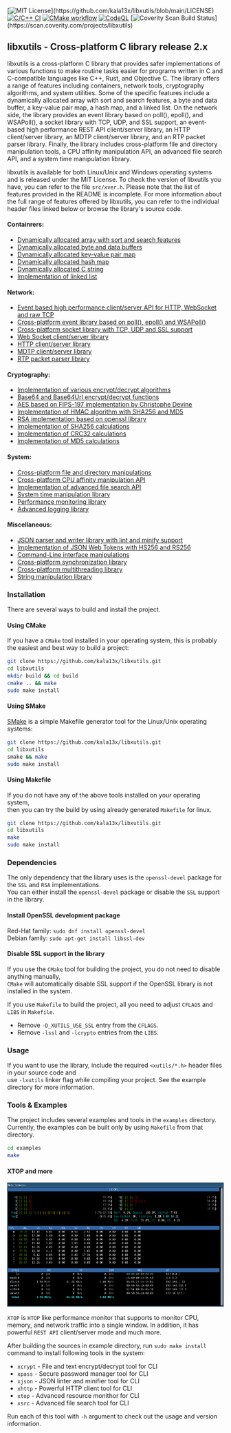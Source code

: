 [![MIT License](https://img.shields.io/badge/License-MIT-brightgreen.svg?)](https://github.com/kala13x/libxutils/blob/main/LICENSE)
[![C/C++ CI](https://github.com/kala13x/libxutils/actions/workflows/make.yml/badge.svg)](https://github.com/kala13x/libxutils/actions/workflows/make.yml)
[![CMake workflow](https://github.com/kala13x/libxutils/actions/workflows/cmake.yml/badge.svg)](https://github.com/kala13x/libxutils/actions)
[![CodeQL](https://github.com/kala13x/libxutils/actions/workflows/codeql.yml/badge.svg)](https://github.com/kala13x/libxutils/actions/workflows/codeql.yml)
[![Coverity Scan Build Status](https://scan.coverity.com/projects/25173/badge.svg?)](https://scan.coverity.com/projects/libxutils)

## libxutils - Cross-platform C library release 2.x

libxutils is a cross-platform C library that provides safer implementations of various functions to make routine tasks easier for programs written in C and C-compatible languages like C++, Rust, and Objective C. The library offers a range of features including containers, network tools, cryptography algorithms, and system utilities. Some of the specific features include a dynamically allocated array with sort and search features, a byte and data buffer, a key-value pair map, a hash map, and a linked list. On the network side, the library provides an event library based on poll(), epoll(), and WSAPoll(), a socket library with TCP, UDP, and SSL support, an event-based high performance REST API client/server library, an HTTP client/server library, an MDTP client/server library, and an RTP packet parser library. Finally, the library includes cross-platform file and directory manipulation tools, a CPU affinity manipulation API, an advanced file search API, and a system time manipulation library.

libxutils is available for both Linux/Unix and Windows operating systems and is released under the MIT License. To check the version of libxutils you have, you can refer to the file `src/xver.h`. Please note that the list of features provided in the README is incomplete. For more information about the full range of features offered by libxutils, you can refer to the individual header files linked below or browse the library's source code.

#### Containrers:
- [Dynamically allocated array with sort and search features](https://github.com/kala13x/libxutils/blob/main/src/data/array.h)
- [Dynamically allocated byte and data buffers](https://github.com/kala13x/libxutils/blob/main/src/data/xbuf.h)
- [Dynamically allocated key-value pair map](https://github.com/kala13x/libxutils/blob/main/src/data/map.h)
- [Dynamically allocated hash map](https://github.com/kala13x/libxutils/blob/main/src/data/hash.h)
- [Dynamically allocated C string](https://github.com/kala13x/libxutils/blob/main/src/data/xstr.h)
- [Implementation of linked list](https://github.com/kala13x/libxutils/blob/main/src/data/list.h)

#### Network:
- [Event based high performance client/server API for HTTP, WebSocket and raw TCP](https://github.com/kala13x/libxutils/blob/main/src/net/api.h)
- [Cross-platform event library based on poll(), epoll() and WSAPoll()](https://github.com/kala13x/libxutils/blob/main/src/net/event.h)
- [Cross-platform socket library with TCP, UDP and SSL support](https://github.com/kala13x/libxutils/blob/main/src/net/sock.h)
- [Web Socket client/server library](https://github.com/kala13x/libxutils/blob/main/src/net/ws.h)
- [HTTP client/server library](https://github.com/kala13x/libxutils/blob/main/src/net/http.h)
- [MDTP client/server library](https://github.com/kala13x/libxutils/blob/main/src/net/mdtp.h)
- [RTP packet parser library](https://github.com/kala13x/libxutils/blob/main/src/net/rtp.h)

#### Cryptography:
- [Implementation of various encrypt/decrypt algorithms](https://github.com/kala13x/libxutils/blob/main/src/crypt/crypt.h)
- [Base64 and Base64Url encrypt/decrypt functions](https://github.com/kala13x/libxutils/blob/main/src/crypt/base64.h)
- [AES based on FIPS-197 implementation by Christophe Devine](https://github.com/kala13x/libxutils/blob/main/src/crypt/aes.h)
- [Implementation of HMAC algorithm with SHA256 and MD5](https://github.com/kala13x/libxutils/blob/main/src/crypt/hmac.h)
- [RSA implementation based on openssl library](https://github.com/kala13x/libxutils/blob/main/src/crypt/rsa.h)
- [Implementation of SHA256 calculations](https://github.com/kala13x/libxutils/blob/main/src/crypt/sha256.h)
- [Implementation of CRC32 calculations](https://github.com/kala13x/libxutils/blob/main/src/crypt/crc32.h)
- [Implementation of MD5 calculations](https://github.com/kala13x/libxutils/blob/main/src/crypt/md5.h)

#### System:
- [Cross-platform file and directory manipulations](https://github.com/kala13x/libxutils/blob/main/src/sys/xfs.h)
- [Cross-platform CPU affinity manipulation API](https://github.com/kala13x/libxutils/blob/main/src/sys/xcpu.h)
- [Implementation of advanced file search API](https://github.com/kala13x/libxutils/blob/main/src/sys/xfs.h)
- [System time manipulation library](https://github.com/kala13x/libxutils/blob/main/src/sys/xtime.h)
- [Performance monitoring library](https://github.com/kala13x/libxutils/blob/main/src/sys/xtop.h)
- [Advanced logging library](https://github.com/kala13x/libxutils/blob/main/src/sys/xlog.h)

#### Miscellaneous:
- [JSON parser and writer library with lint and minify support](https://github.com/kala13x/libxutils/blob/main/src/data/xjson.h)
- [Implementation of JSON Web Tokens with HS256 and RS256](https://github.com/kala13x/libxutils/blob/main/src/data/jwt.h)
- [Command-Line interface manipulations](https://github.com/kala13x/libxutils/blob/main/src/sys/xcli.h)
- [Cross-platform synchronization library](https://github.com/kala13x/libxutils/blob/main/src/sys/sync.h)
- [Cross-platform multithreading library](https://github.com/kala13x/libxutils/blob/main/src/sys/thread.h)
- [String manipulation library](https://github.com/kala13x/libxutils/blob/main/src/data/xstr.h)

### Installation
There are several ways to build and install the project.

#### Using CMake
If you have a `CMake` tool installed in your operating system, this is probably the easiest and best way to build a project:

```bash
git clone https://github.com/kala13x/libxutils.git
cd libxutils
mkdir build && cd build
cmake .. && make
sudo make install
```

#### Using SMake
[SMake](https://github.com/kala13x/smake) is a simple Makefile generator tool for the Linux/Unix operating systems:

```bash
git clone https://github.com/kala13x/libxutils.git
cd libxutils
smake && make
sudo make install
```

#### Using Makefile
If you do not have any of the above tools installed on your operating system,\
then you can try the build by using already generated `Makefile` for linux.

```bash
git clone https://github.com/kala13x/libxutils.git
cd libxutils
make
sudo make install
```

### Dependencies
The only dependency that the library uses is the `openssl-devel` package for the `SSL` and `RSA` implementations.\
You can either install the `openssl-devel` package or disable the `SSL` support in the library.

#### Install OpenSSL development package
Red-Hat family: `sudo dnf install openssl-devel`\
Debian family: `sudo apt-get install libssl-dev`

#### Disable SSL support in the library
If you use the `CMake` tool for building the project, you do not need to disable anything manually,\
`CMake` will automatically disable SSL support if the OpenSSL library is not installed in the system.

If you use `Makefile` to build the project, all you need to adjust `CFLAGS` and `LIBS` in `Makefile`.
- Remove `-D_XUTILS_USE_SSL` entry from the `CFLAGS`.
- Remove `-lssl` and `-lcrypto` entries from the `LIBS`.

### Usage
If you want to use the library, include the required `<xutils/*.h>` header files in your source code and\
use `-lxutils` linker flag while compiling your project. See the example directory for more information.

### Tools & Examples

The project includes several examples and tools in the `examples` directory.\
Currently, the examples can be built only by using `Makefile` from that directory.

```bash
cd examples
make
```

#### XTOP and more

<p align="center">
    <img src="https://raw.githubusercontent.com/kala13x/libxutils/main/examples/xtop.png" alt="alternate text">
</p>

`XTOP` is `HTOP` like performance monitor that supports to monitor CPU, memory, and network traffic into a single window. In addition, it has powerful `REST API` client/server mode and much more.

After building the sources in example directory, run `sudo make install` command to install following tools in the system:

- `xcrypt` - File and text encrypt/decrypt tool for CLI
- `xpass` - Secure password manager tool for CLI
- `xjson` - JSON linter and minifier tool for CLI
- `xhttp` - Powerful HTTP client tool for CLI
- `xtop` - Advanced resource monithor for CLI
- `xsrc` - Advanced file search tool for CLI

Run each of this tool with `-h` argument to check out the usage and version information.
